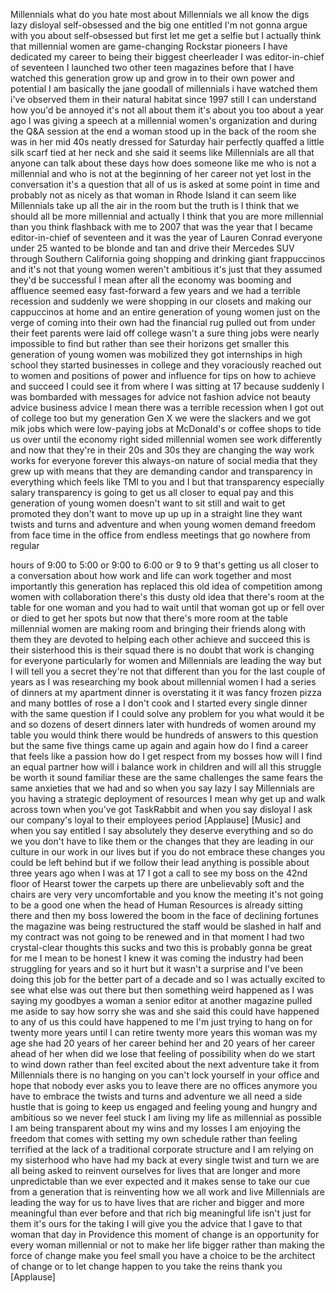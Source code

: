 
Millennials what do you hate most about
Millennials we all know the digs lazy
disloyal self-obsessed
and the big one entitled I&#39;m not gonna
argue with you about self-obsessed but
first let me get a selfie but I actually
think that millennial women are
game-changing Rockstar pioneers I have
dedicated my career to being their
biggest cheerleader
I was editor-in-chief of seventeen I
launched two other teen magazines before
that I have watched this generation grow
up and grow in to their own power and
potential I am basically the jane
goodall of millennials i have watched
them i&#39;ve observed them in their natural
habitat since 1997 still I can
understand how you&#39;d be annoyed it&#39;s not
all about them it&#39;s about you too about
a year ago I was giving a speech at a
millennial women&#39;s organization and
during the Q&amp;A session at the end a
woman stood up in the back of the room
she was in her mid 40s neatly dressed
for Saturday hair perfectly quaffed a
little silk scarf tied at her neck and
she said it seems like Millennials are
all that anyone can talk about these
days how does someone like me who is not
a millennial and who is not at the
beginning of her career not yet lost in
the conversation it&#39;s a question that
all of us is asked at some point in time
and probably not as nicely as that woman
in Rhode Island it can seem like
Millennials take up all the air in the
room
but the truth is I think that we should
all be more millennial and actually I
think that you are more millennial than
you think
flashback with me to 2007 that was the
year that I became editor-in-chief of
seventeen and it was the year of Lauren
Conrad everyone under 25 wanted to be
blonde and tan and drive their Mercedes
SUV through Southern California going
shopping and drinking giant frappuccinos
and it&#39;s not that young women weren&#39;t
ambitious
it&#39;s just that they assumed they&#39;d be
successful I mean after all the economy
was booming and affluence seemed easy
fast-forward a few years and we had a
terrible recession and suddenly we were
shopping in our closets and making our
cappuccinos at home and an entire
generation of young women just on the
verge of coming into their own had the
financial rug pulled out from under
their feet parents were laid off college
wasn&#39;t a sure thing jobs were nearly
impossible to find but rather than see
their horizons get smaller this
generation of young women was mobilized
they got internships in high school they
started businesses in college and they
voraciously reached out to women and
positions of power and influence for
tips on how to achieve and succeed
I could see it from where I was sitting
at 17 because suddenly I was bombarded
with messages for advice not fashion
advice not beauty advice business advice
I mean there was a terrible recession
when I got out of college too but my
generation Gen X we were the slackers
and we got mik jobs which were
low-paying jobs at McDonald&#39;s or coffee
shops to tide us over until the economy
right sided millennial women see work
differently and now that they&#39;re in
their 20s and 30s they are changing the
way work works for everyone
forever this always-on nature of social
media that they grew up with means that
they are demanding candor and
transparency in everything which feels
like TMI to you and I
but that transparency especially salary
transparency is going to get us all
closer to equal pay and this generation
of young women doesn&#39;t want to sit still
and wait to get promoted they don&#39;t want
to move up up up in a straight line they
want twists and turns and adventure and
when young women demand freedom from
face time in the office from endless
meetings that go nowhere from regular

hours of 9:00 to 5:00 or 9:00 to 6:00 or
9 to 9 that&#39;s getting us all closer to a
conversation about how work and life can
work together
and most importantly this generation has
replaced this old idea of competition
among women with collaboration there&#39;s
this dusty old idea that there&#39;s room at
the table for one woman and you had to
wait until that woman got up or fell
over or died to get her spots but now
that there&#39;s more room at the table
millennial women are making room and
bringing their friends along with them
they are devoted to helping each other
achieve and succeed this is their
sisterhood this is their squad there is
no doubt that work is changing for
everyone particularly for women and
Millennials are leading the way but I
will tell you a secret they&#39;re not that
different than you for the last couple
of years as I was researching my book
about millennial women I had a series of
dinners at my apartment
dinner is overstating it it was fancy
frozen pizza and many bottles of rose a
I don&#39;t cook
and I started every single dinner with
the same question if I could solve any
problem for you what would it be
and so dozens of desert dinners later
with hundreds of women around my table
you would think there would be hundreds
of answers to this question but the same
five things came up again and again how
do I find a career that feels like a
passion how do I get respect from my
bosses how will I find an equal partner
how will i balance work in children and
will all this struggle be worth it
sound familiar these are the same
challenges the same fears the same
anxieties that we had and so when you
say lazy I say Millennials are you
having a strategic deployment of
resources I mean why get up and walk
across town when you&#39;ve got TaskRabbit
and when you say disloyal I ask our
company&#39;s loyal to their employees
period
[Applause]
[Music]
and when you say entitled I say
absolutely they deserve everything and
so do we
you don&#39;t have to like them or the
changes that they are leading in our
culture in our work in our lives
but if you do not embrace these changes
you could be left behind but if we
follow their lead anything is possible
about three years ago when I was at 17 I
got a call to see my boss on the 42nd
floor of Hearst tower the carpets up
there are unbelievably soft
and the chairs are very very
uncomfortable and you know the meeting
it&#39;s not going to be a good one when the
head of Human Resources is already
sitting there and then my boss lowered
the boom in the face of declining
fortunes the magazine was being
restructured the staff would be slashed
in half and my contract was not going to
be renewed and in that moment I had two
crystal-clear thoughts this sucks and
two this is probably gonna be great for
me I mean to be honest I knew it was
coming the industry had been struggling
for years and so it hurt but it wasn&#39;t a
surprise and I&#39;ve been doing this job
for the better part of a decade and so I
was actually excited to see what else
was out there
but then something weird happened as I
was saying my goodbyes a woman a senior
editor at another magazine pulled me
aside to say how sorry she was and she
said this could have happened to any of
us
this could have happened to me I&#39;m just
trying to hang on for twenty more years
until I can retire
twenty more years this woman was my age
she had 20 years of her career behind
her and 20 years of her career ahead of
her when did we lose that feeling of
possibility when do we start to wind
down rather than feel excited about the
next adventure take it from Millennials
there is no hanging on
you can&#39;t lock yourself in your office
and hope that nobody ever asks you to
leave there are no offices anymore you
have to embrace the twists and turns and
adventure we all need a side hustle that
is going to keep us engaged and feeling
young and hungry and ambitious so we
never feel stuck I am living my life as
millennial as possible I am being
transparent about my wins and my losses
I am enjoying the freedom that comes
with setting my own schedule rather than
feeling terrified at the lack of a
traditional corporate structure and I am
relying on my sisterhood who have had my
back at every single twist and turn we
are all being asked to reinvent
ourselves for lives that are longer and
more unpredictable than we ever expected
and it makes sense to take our cue from
a generation that is reinventing how we
all work and live Millennials are
leading the way for us to have lives
that are richer and bigger and more
meaningful than ever before and that
rich big meaningful life isn&#39;t just for
them it&#39;s ours for the taking
I will give you the advice that I gave
to that woman that day in Providence
this moment of change is an opportunity
for every woman millennial or not to
make her life bigger rather than making
the force of change make you feel small
you have a choice
to be the architect of change or to let
change happen to you take the reins
thank you
[Applause]
